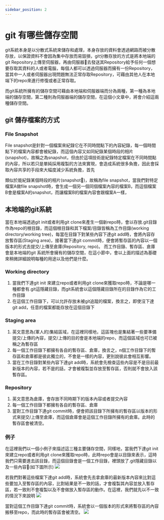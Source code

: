 ```yaml
---
sidebar_position: 2
---
```



# git 有哪些儲存空間
git系統本身是以分散式系統來儲存和處理，本身存放的資料會透過網路而被分散存放，以保證資料不會因為集中存放而易毀損，git分散存放的方式是將本地端的git Repository上傳至伺服器，再由伺服器去發送其Repository給予任何一個想要存取其資料的人或者電腦，每個人都可以透過伺服器而擁有一份Repository，當其中一人或者伺服器出現問題無法正常存取Repository，可藉由其他人在本地端下的repo來進行修復或者正常存取。

而git系統所擁有的儲存空間可藉由本地端和伺服器端而分為兩種，第一種為本地端的儲存空間，第二種則為伺服器端的儲存空間，在這個小文章中，將會介紹這兩種儲存空間。


## git 儲存檔案的方式

### File Snapshot
File snapshot是針對一個檔案來紀錄它在不同時間點下的內容紀錄，每一個時間點下的檔案內容都會被紀錄，而這個內容又如同紀錄某個時段的相片(snapshot)，故稱之為snapshot，但由於這項技術是紀錄特定檔案在不同時間點的內容，所以若只是單純採用複製的方法來實現，會造成系統很多負擔，因此會採取內容共享的手段來大幅度減少系統負擔，首先





類似於能紀錄某個時段的相片(snapshot)，故稱為file snapshot，當我們對特定檔案A做file snapshot時，會生成一個另一個同個檔案內容的檔案B，而這個檔案B會是檔案A的snapshot，而讓檔案B的檔案內容會跟檔案A一樣，






## 本地端的git系統
當在本地端透過git init或者利用git clone來產生一個新repo時，會以存放.git目錄作為repo的根目錄，而這個根目錄和其下檔案/目錄皆稱為工作目錄(working directory/working tree)，每當在目錄下對某些內容下達git add時，會將內容存放暫存區(Staging area)，接著當下達git commit時，便會將暫存區的內容以一個版本的形式去提交/上傳至倉庫(Repository, repo)。 而工作目錄、暫存區、倉庫會是本地端的git 系統所會擁有的儲存空間，在這小節中，會以上面的描述為基礎來稍微詳細說明每種的用途以及他們是什麼。


### Working directory
1. 當我們下達git init 來建立repo或者利用git clone來獲取repo時，不論是哪一種都會有.git這隱藏目錄，而git系統會以這個隱藏目錄所在的目錄作為它的工作目錄
2. 在這個工作目錄下，可以允許存放未被git追蹤的檔案，換言之，即使沒下達git add，任意的檔案都能存放在這個目錄下


### Staging area
1. 英文意思為(軍人的)集結區域，在這裡同樣地，這區塊也是集結著一些要準備提交/上傳的內容，提交/上傳的目的會是本地端的repo，而這個區域也可已被稱之為暫存區
2. 每一個工作目錄下都擁有各自的暫存區、倉庫，換言之，n個工作目錄下的暫存區和倉庫都是彼此獨立的，不會是一樣的內容，更別說彼此會相互影響。
3. 當在工作目錄對某些內容下達git add時，系統會先檢查這些內容是不是目前最新版本的內容，若不是的話，才會被複製並存放至暫存區，否則就不會放入該暫存區。


### Repository
1. 英文意思為倉庫，會存放不同時期下的版本內容或者提交內容
2. 每一個工作目錄下都擁有各自的暫存區、倉庫
3. 當對工作目錄下達git commit時，便會把該目錄下所擁有的暫存區以版本的形式來提交/上傳至倉庫，而這個倉庫會是這個工作目錄所擁有的倉庫。此時的暫存區會被清空。







### 例子
在這裡我們以一個小例子來描述這三種主要儲存空間，同樣地，當我們下達git init 來建立repo或者利用git clone來獲取repo時，此時repo會是以目錄來表示，這時我們只需要進去該目錄，而這個目錄會是一個工作目錄，裡頭放了.git隱藏目錄以及一些內容(如下圖所示)
![](https://res.cloudinary.com/dqfxgtyoi/image/upload/v1632562546/blog/git/anExample1OfGitStorage_nqnzun.png)

若我們對著這些檔案下達git add時，系統會先去拿倉庫的最新版本內容來比對這些要加入至暫存區的內容，比對結果是不一致的話，才會複製其內容並放入暫存區，若一致則不會複製以及不會做放入暫存區的動作。在這裡，我們就先以不一致的情況下來說明
![](https://res.cloudinary.com/dqfxgtyoi/image/upload/v1632562545/blog/git/anExample2OfGitStorage_s1tpcw.png)


當對這個工作目錄下達git commit時，系統會以一個版本的形式來將暫存區的內容搬移至repo，而此時的暫存區會被清空。
![](https://res.cloudinary.com/dqfxgtyoi/image/upload/v1632562545/blog/git/anExample3OfGitStorage_gqcrun.png)